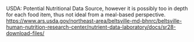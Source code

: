 
USDA: Potential Nutritional Data Source, however it is possibly too in depth for each food item, thus not ideal from a meal-based perspective.
https://www.ars.usda.gov/northeast-area/beltsville-md-bhnrc/beltsville-human-nutrition-research-center/nutrient-data-laboratory/docs/sr28-download-files/